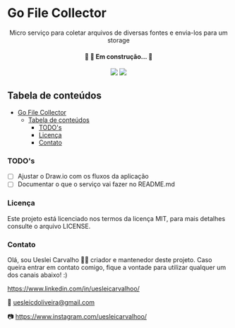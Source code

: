 # Go File Collector

<p align="center">Micro serviço para coletar arquivos de diversas fontes e envia-los para um storage</p>

<h4 align="center"> 🚧  🚀 Em construção...  🚧 </h4>

<p align="center">
<img src="https://img.shields.io/static/v1?label=License&message=MIT&color=7159c1&plastic"/>
<img src="https://img.shields.io/static/v1?label=Version&message=0.0.0&color=7159c1&plastic"/>
</p>

## Tabela de conteúdos

- [Go File Collector](#go-file-collector)
  - [Tabela de conteúdos](#tabela-de-conteúdos)
    - [TODO's](#todos)
    - [Licença](#licença)
    - [Contato](#contato)

### TODO's

- [ ] Ajustar o Draw.io com os fluxos da aplicação
- [ ] Documentar o que o serviço vai fazer no README.md

### Licença

Este projeto está licenciado nos termos da licença MIT, para mais detalhes consulte o arquivo LICENSE.

### Contato

Olá, sou Ueslei Carvalho 👋🏻 criador e mantenedor deste projeto. Caso queira entrar em contato comigo, fique a vontade para utilizar qualquer um dos canais abaixo! :)

https://www.linkedin.com/in/uesleicarvalhoo/

📧 uesleicdoliveira@gmail.com

📷 https://www.instagram.com/uesleicarvalhoo/
